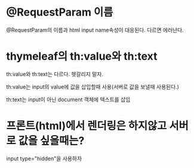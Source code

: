 # @RequestParam 이름

@RequestParam의 이름과 html input name속성이 대응된다. 다르면 에러난다. 

# thymeleaf의 th:value와 th:text

th:value와 th:text는 다르다. 헷갈리지 말자.  

th:value는 input의 value에 값을 삽입할때 사용(서버로 값을 보낼때 사용된다.)

th:text는 input이 아닌 document 객체에 텍스트를 삽입

# 프론트(html)에서 렌더링은 하지않고 서버로 값을  싶을때는?

input type="hidden"을 사용하자
